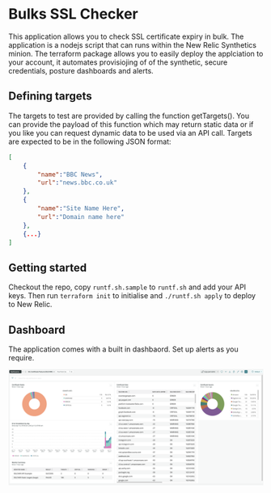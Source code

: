 # Bulks SSL Checker

This application allows you to check SSL certificate expiry in bulk. The application is a nodejs script that can runs within the New Relic Synthetics minion. The terraform package allows you to easily deploy the applciation to your account, it automates provisiojing of of the synthetic, secure credentials, posture dashboards and alerts.

## Defining targets
The targets to test are provided by calling the function getTargets(). You can provide the payload of this function which may return static data or if you like you can request dynamic data to be used via an API call. Targets are expected to be in the following JSON format:

```json
[
    {
        "name":"BBC News",
        "url":"news.bbc.co.uk"
    },
    {
        "name":"Site Name Here",
        "url":"Domain name here"
    },
    {...}
]
```

## Getting started

Checkout the repo, copy `runtf.sh.sample` to `runtf.sh` and add your API keys. Then run `terraform init` to initialise and `./runtf.sh apply` to deploy to New Relic.

## Dashboard

The application comes with a built in dashbaord. Set up alerts as you require.

![dashboard-example](dashboard.png)